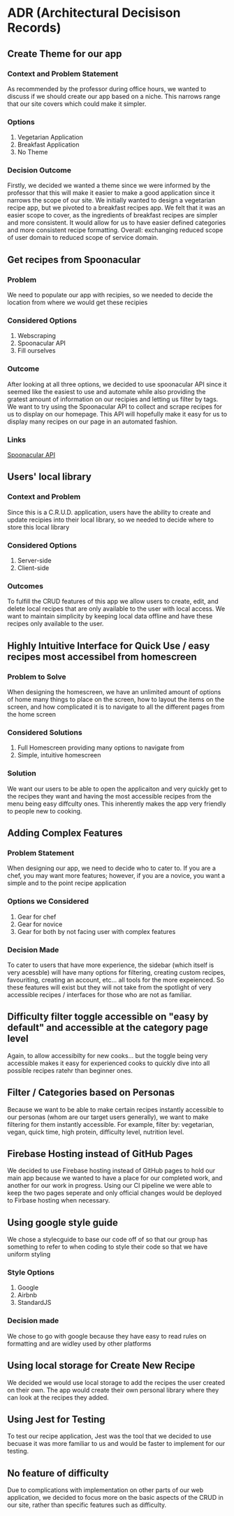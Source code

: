 # ADR (Architectural Decisison Records)

## Create Theme for our app
### Context and Problem Statement
As recommended by the professor during office hours, we wanted to discuss if we should create our app based on a niche. This narrows range that our site covers which could make it simpler.
### Options
1. Vegetarian Application
2. Breakfast Application
3. No Theme
### Decision Outcome
Firstly, we decided we wanted a theme since we were informed by the professor that this will make it easier to make a good application since it narrows the scope of our site.
We initially wanted to design a vegetarian recipe app, but we pivoted to a breakfast recipes app. We felt that it was an easier scope to cover, as the ingredients of breakfast recipes are simpler and more consistent. It would allow for us to have easier defined categories and more consistent recipe formatting. Overall: exchanging reduced scope of user domain to reduced scope of service domain.

## Get recipes from Spoonacular
### Problem
We need to populate our app with recipies, so we needed to decide the location from where we would get these recipies
### Considered Options
1. Webscraping
2. Spoonacular API
3. Fill ourselves
### Outcome
After looking at all three options, we decided to use spoonacular API since it seemed like the easiest to use and automate while also providing the gratest amount of 
information on our recipies and letting us filter by tags. We want to try using the Spoonacular API to collect and scrape recipes for us to display on our homepage. 
This API will hopefully make it easy for us to display many recipes on our page in an automated fashion.
### Links
[Spoonacular API](https://spoonacular.com)

## Users' local library
### Context and Problem
Since this is a C.R.U.D. application, users have the ability to create and update recipies into their local library, so we needed to decide where to store this local library
### Considered Options
1. Server-side
2. Client-side
### Outcomes
To fulfill the CRUD features of this app we allow users to create, edit, and delete local recipes that are only available to the user with local access. We want to maintain simplicity by keeping local data offline and have these recipes only available to the user.

## Highly Intuitive Interface for Quick Use / easy recipes most accessibel from homescreen
### Problem to Solve
When designing the homescreen, we have an unlimited amount of options of home many things to place on the screen, how to layout the items on the screen, and how complicated it is to navigate to all the different pages from the home screen
### Considered Solutions
1. Full Homescreen providing many options to navigate from
2. Simple, intuitive homescreen
### Solution
We want our users to be able to open the applicaiton and very quickly get to the recipes they want and having the most accessible recipes from the menu being easy diffculty ones. This inherently makes the app very friendly to people new to cooking.

## Adding Complex Features
### Problem Statement
When designing our app, we need to decide who to cater to. If you are a chef, you may want more features; however, if you are a novice, you want a simple and to the point recipe application
### Options we Considered
1. Gear for chef
2. Gear for novice
3. Gear for both by not facing user with complex features
### Decision Made
To cater to users that have more experience, the sidebar (which itself is very acessble) will have many options for filtering, creating custom recipes, favouriting, creating an account, etc... all tools for the more expeienced. So these features will exist but they will not take from the spotlight of very accessible recipes / interfaces for those who are not as familiar.

## Difficulty filter toggle accessible on "easy by default" and accessible at the category page level
Again, to allow accessibilty for new cooks... but the toggle being very accessible makes it easy for experienced cooks to quickly dive into all possible recipes ratehr than beginner ones.

## Filter / Categories based on Personas
Because we want to be able to make certain recipes instantly accessible to our personas (whom are our target users generally), we want to make filtering for them instantly accessible. For example, filter by: vegetarian, vegan, quick time, high protein, difficulty level, nutrition level.

## Firebase Hosting instead of GitHub Pages
We decided to use Firebase hosting instead of GitHub pages to hold our main app because we wanted to have a place for our completed work, and another for our work in progress. Using our CI pipeline we were able to keep the two pages seperate and only official changes would be deployed to Firbase hosting when necessary.

## Using google style guide
We chose a stylecguide to base our code off of so that our group has something to refer to when coding to style their code so that we have uniform styling
### Style Options
1. Google
2. Airbnb
3. StandardJS
### Decision made
We chose to go with google because they have easy to read rules on formatting and are widley used by other platforms

## Using local storage for Create New Recipe
We decided we would use local storage to add the recipes the user created on their own. The app would create their own personal library where they can look at the recipes they added.

## Using Jest for Testing
To test our recipe application, Jest was the tool that we decided to use becuase it was more familiar to us and would be faster to implement for our testing.

## No feature of difficulty
Due to complications with implementation on other parts of our web application, we decided to focus more on the basic aspects of the CRUD in our site, rather than specific features such as difficulty.


